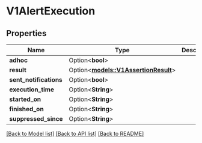 # V1AlertExecution

## Properties

Name | Type | Description | Notes
------------ | ------------- | ------------- | -------------
**adhoc** | Option<**bool**> |  | [optional]
**result** | Option<[**models::V1AssertionResult**](v1AssertionResult.md)> |  | [optional]
**sent_notifications** | Option<**bool**> |  | [optional]
**execution_time** | Option<**String**> |  | [optional]
**started_on** | Option<**String**> |  | [optional]
**finished_on** | Option<**String**> |  | [optional]
**suppressed_since** | Option<**String**> |  | [optional]

[[Back to Model list]](../README.md#documentation-for-models) [[Back to API list]](../README.md#documentation-for-api-endpoints) [[Back to README]](../README.md)


